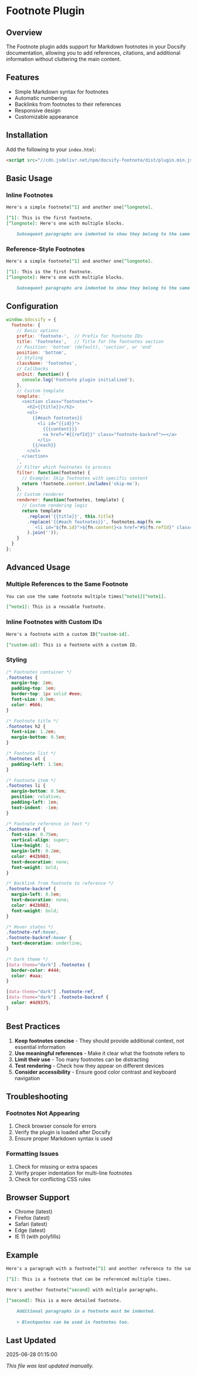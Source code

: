 # Footnote Plugin

## Overview
The Footnote plugin adds support for Markdown footnotes in your Docsify documentation, allowing you to add references, citations, and additional information without cluttering the main content.

## Features

- Simple Markdown syntax for footnotes
- Automatic numbering
- Backlinks from footnotes to their references
- Responsive design
- Customizable appearance

## Installation

Add the following to your `index.html`:

```html
<script src="//cdn.jsdelivr.net/npm/docsify-footnote/dist/plugin.min.js"></script>
```

## Basic Usage

### Inline Footnotes

```markdown
Here's a simple footnote[^1] and another one[^longnote].

[^1]: This is the first footnote.
[^longnote]: Here's one with multiple blocks.

    Subsequent paragraphs are indented to show they belong to the same footnote.
```

### Reference-Style Footnotes

```markdown
Here's a simple footnote[^1] and another one[^longnote].

[^1]: This is the first footnote.
[^longnote]: Here's one with multiple blocks.

    Subsequent paragraphs are indented to show they belong to the same footnote.
```

## Configuration

```javascript
window.$docsify = {
  footnote: {
    // Basic options
    prefix: 'footnote-',  // Prefix for footnote IDs
    title: 'Footnotes',   // Title for the footnotes section
    // Position: 'bottom' (default), 'section', or 'end'
    position: 'bottom',
    // Styling
    className: 'footnotes',
    // Callbacks
    onInit: function() {
      console.log('Footnote plugin initialized');
    },
    // Custom template
    template: `
      <section class="footnotes">
        <h2>{{title}}</h2>
        <ol>
          {{#each footnotes}}
            <li id="{{id}}">
              {{{content}}}
              <a href="#{{refId}}" class="footnote-backref">↩</a>
            </li>
          {{/each}}
        </ol>
      </section>
    `,
    // Filter which footnotes to process
    filter: function(footnote) {
      // Example: Skip footnotes with specific content
      return !footnote.content.includes('skip-me');
    },
    // Custom renderer
    renderer: function(footnotes, template) {
      // Custom rendering logic
      return template
        .replace('{{title}}', this.title)
        .replace('{{#each footnotes}}', footnotes.map(fn => 
          `<li id="${fn.id}">${fn.content}<a href="#${fn.refId}" class="footnote-backref">↩</a></li>`
        ).join(''));
    }
  }
};
```

## Advanced Usage

### Multiple References to the Same Footnote

```markdown
You can use the same footnote multiple times[^note1][^note1].

[^note1]: This is a reusable footnote.
```

### Inline Footnotes with Custom IDs

```markdown
Here's a footnote with a custom ID[^custom-id].

[^custom-id]: This is a footnote with a custom ID.
```

### Styling

```css
/* Footnotes container */
.footnotes {
  margin-top: 2em;
  padding-top: 1em;
  border-top: 1px solid #eee;
  font-size: 0.9em;
  color: #666;
}

/* Footnote title */
.footnotes h2 {
  font-size: 1.2em;
  margin-bottom: 0.5em;
}

/* Footnote list */
.footnotes ol {
  padding-left: 1.5em;
}

/* Footnote item */
.footnotes li {
  margin-bottom: 0.5em;
  position: relative;
  padding-left: 1em;
  text-indent: -1em;
}

/* Footnote reference in text */
.footnote-ref {
  font-size: 0.75em;
  vertical-align: super;
  line-height: 1;
  margin-left: 0.2em;
  color: #42b983;
  text-decoration: none;
  font-weight: bold;
}

/* Backlink from footnote to reference */
.footnote-backref {
  margin-left: 0.5em;
  text-decoration: none;
  color: #42b983;
  font-weight: bold;
}

/* Hover states */
.footnote-ref:hover,
.footnote-backref:hover {
  text-decoration: underline;
}

/* Dark theme */
[data-theme="dark"] .footnotes {
  border-color: #444;
  color: #aaa;
}

[data-theme="dark"] .footnote-ref,
[data-theme="dark"] .footnote-backref {
  color: #4d9375;
}
```

## Best Practices

1. **Keep footnotes concise** - They should provide additional context, not essential information
2. **Use meaningful references** - Make it clear what the footnote refers to
3. **Limit their use** - Too many footnotes can be distracting
4. **Test rendering** - Check how they appear on different devices
5. **Consider accessibility** - Ensure good color contrast and keyboard navigation

## Troubleshooting

### Footnotes Not Appearing
1. Check browser console for errors
2. Verify the plugin is loaded after Docsify
3. Ensure proper Markdown syntax is used

### Formatting Issues
1. Check for missing or extra spaces
2. Verify proper indentation for multi-line footnotes
3. Check for conflicting CSS rules

## Browser Support

- Chrome (latest)
- Firefox (latest)
- Safari (latest)
- Edge (latest)
- IE 11 (with polyfills)

## Example

```markdown
Here's a paragraph with a footnote[^1] and another reference to the same footnote[^1].

[^1]: This is a footnote that can be referenced multiple times.

Here's another footnote[^second] with multiple paragraphs.

[^second]: This is a more detailed footnote.

    Additional paragraphs in a footnote must be indented.
    
    > Blockquotes can be used in footnotes too.
```

## Last Updated
2025-06-28 01:15:00

*This file was last updated manually.*
